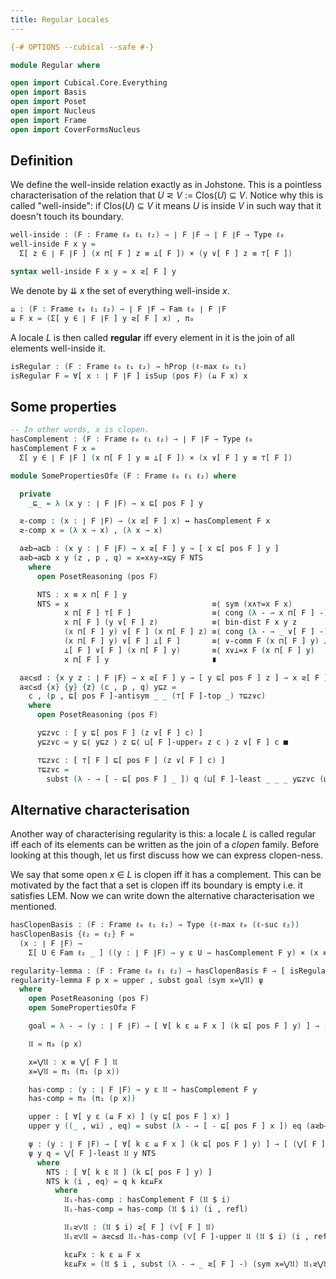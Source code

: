 ```yaml
---
title: Regular Locales
---
```


```agda
{-# OPTIONS --cubical --safe #-}

module Regular where

open import Cubical.Core.Everything
open import Basis
open import Poset
open import Nucleus
open import Frame
open import CoverFormsNucleus

```

## Definition

We define the well-inside relation exactly as in Johstone. This is a pointless
characterisation of the relation that *U* ⋜ *V* := Clos(*U*) ⊆ *V*. Notice why this is
called "well-inside": if Clos(*U*) ⊆ *V* it means *U* is inside *V* in such way that it
doesn't touch its boundary.

```agda
well-inside : (F : Frame ℓ₀ ℓ₁ ℓ₂) → ∣ F ∣F → ∣ F ∣F → Type ℓ₀
well-inside F x y =
  Σ[ z ∈ ∣ F ∣F ] (x ⊓[ F ] z ≡ ⊥[ F ]) × (y ∨[ F ] z ≡ ⊤[ F ])

syntax well-inside F x y = x ⋜[ F ] y
```

We denote by ⇊ *x* the set of everything well-inside *x*.

```agda
⇊ : (F : Frame ℓ₀ ℓ₁ ℓ₂) → ∣ F ∣F → Fam ℓ₀ ∣ F ∣F
⇊ F x = (Σ[ y ∈ ∣ F ∣F ] y ⋜[ F ] x) , π₀
```

A locale *L* is then called **regular** iff every element in it is the join of all
elements well-inside it.

```agda
isRegular : (F : Frame ℓ₀ ℓ₁ ℓ₂) → hProp (ℓ-max ℓ₀ ℓ₁)
isRegular F = ∀[ x ∶ ∣ F ∣F ] isSup (pos F) (⇊ F x) x
```

## Some properties

```agda
-- In other words, x is clopen.
hasComplement : (F : Frame ℓ₀ ℓ₁ ℓ₂) → ∣ F ∣F → Type ℓ₀
hasComplement F x =
  Σ[ y ∈ ∣ F ∣F ] (x ⊓[ F ] y ≡ ⊥[ F ]) × (x ∨[ F ] y ≡ ⊤[ F ])

module SomePropertiesOf⋜ (F : Frame ℓ₀ ℓ₁ ℓ₂) where

  private
    _⊑_ = λ (x y : ∣ F ∣F) → x ⊑[ pos F ] y

  ⋜-comp : (x : ∣ F ∣F) → (x ⋜[ F ] x) ↔ hasComplement F x
  ⋜-comp x = (λ x → x) , (λ x → x)

  a⋜b→a⊑b : (x y : ∣ F ∣F) → x ⋜[ F ] y → [ x ⊑[ pos F ] y ]
  a⋜b→a⊑b x y (z , p , q) = x=x∧y⇒x⊑y F NTS
    where
      open PosetReasoning (pos F)

      NTS : x ≡ x ⊓[ F ] y
      NTS = x                                ≡⟨ sym (x∧⊤=x F x)                 ⟩
            x ⊓[ F ] ⊤[ F ]                  ≡⟨ cong (λ - → x ⊓[ F ] -) (sym q) ⟩
            x ⊓[ F ] (y ∨[ F ] z)            ≡⟨ bin-dist F x y z                ⟩
            (x ⊓[ F ] y) ∨[ F ] (x ⊓[ F ] z) ≡⟨ cong (λ - → _ ∨[ F ] -) p       ⟩
            (x ⊓[ F ] y) ∨[ F ] ⊥[ F ]       ≡⟨ ∨-comm F (x ⊓[ F ] y) ⊥[ F ]    ⟩
            ⊥[ F ] ∨[ F ] (x ⊓[ F ] y)       ≡⟨ x∨⊥=x F (x ⊓[ F ] y)            ⟩
            x ⊓[ F ] y                       ∎

  a⋜c≤d : {x y z : ∣ F ∣F} → x ⋜[ F ] y → [ y ⊑[ pos F ] z ] → x ⋜[ F ] z
  a⋜c≤d {x} {y} {z} (c , p , q) y⊑z =
    c , (p , ⊑[ pos F ]-antisym _ _ (⊤[ F ]-top _) ⊤⊑z∨c)
    where
      open PosetReasoning (pos F)

      y⊑z∨c : [ y ⊑[ pos F ] (z ∨[ F ] c) ]
      y⊑z∨c = y ⊑⟨ y⊑z ⟩ z ⊑⟨ ⊔[ F ]-upper₀ z c ⟩ z ∨[ F ] c ■

      ⊤⊑z∨c : [ ⊤[ F ] ⊑[ pos F ] (z ∨[ F ] c) ]
      ⊤⊑z∨c =
        subst (λ - → [ - ⊑[ pos F ] _ ]) q (⊔[ F ]-least _ _ _ y⊑z∨c (⊔[ F ]-upper₁ z c))
```

## Alternative characterisation

Another way of characterising regularity is this: a locale *L* is called regular iff each
of its elements can be written as the join of a _clopen_ family. Before looking at this
though, let us first discuss how we can express clopen-ness.

We say that some open *x* ∈ *L* is clopen iff it has a complement. This can be motivated
by the fact that a set is clopen iff its boundary is empty i.e. it satisfies LEM. Now
we can write down the alternative characterisation we mentioned.

```agda
hasClopenBasis : (F : Frame ℓ₀ ℓ₁ ℓ₂) → Type (ℓ-max ℓ₀ (ℓ-suc ℓ₂))
hasClopenBasis {ℓ₂ = ℓ₂} F =
  (x : ∣ F ∣F) →
    Σ[ U ∈ Fam ℓ₂ _ ] ((y : ∣ F ∣F) → y ε U → hasComplement F y) × (x ≡ ⋁[ F ] U)
```

```agda
regularity-lemma : (F : Frame ℓ₀ ℓ₁ ℓ₂) → hasClopenBasis F → [ isRegular F ]
regularity-lemma F p x = upper , subst goal (sym x=⋁𝔘) ψ
  where
    open PosetReasoning (pos F)
    open SomePropertiesOf⋜ F

    goal = λ - → (y : ∣ F ∣F) → [ ∀[ k ε ⇊ F x ] (k ⊑[ pos F ] y) ] → [ - ⊑[ pos F ] y ]

    𝔘 = π₀ (p x)

    x=⋁𝔘 : x ≡ ⋁[ F ] 𝔘
    x=⋁𝔘 = π₁ (π₁ (p x))

    has-comp : (y : ∣ F ∣F) → y ε 𝔘 → hasComplement F y
    has-comp = π₀ (π₁ (p x))

    upper : [ ∀[ y ε (⇊ F x) ] (y ⊑[ pos F ] x) ]
    upper y ((_ , wi) , eq) = subst (λ - → [ - ⊑[ pos F ] x ]) eq (a⋜b→a⊑b _ x wi)

    ψ : (y : ∣ F ∣F) → [ ∀[ k ε ⇊ F x ] (k ⊑[ pos F ] y) ] → [ (⋁[ F ] 𝔘) ⊑[ pos F ] y ]
    ψ y q = ⋁[ F ]-least 𝔘 y NTS
      where
        NTS : [ ∀[ k ε 𝔘 ] (k ⊑[ pos F ] y) ]
        NTS k (i , eq) = q k kε⇊Fx
          where
            𝔘ᵢ-has-comp : hasComplement F (𝔘 $ i)
            𝔘ᵢ-has-comp = has-comp (𝔘 $ i) (i , refl)

            𝔘ᵢ⋜⋁𝔘 : (𝔘 $ i) ⋜[ F ] (⋁[ F ] 𝔘)
            𝔘ᵢ⋜⋁𝔘 = a⋜c≤d 𝔘ᵢ-has-comp (⋁[ F ]-upper 𝔘 (𝔘 $ i) (i , refl))

            kε⇊Fx : k ε ⇊ F x
            kε⇊Fx = (𝔘 $ i , subst (λ - → _ ⋜[ F ] -) (sym x=⋁𝔘) 𝔘ᵢ⋜⋁𝔘) , eq
```
